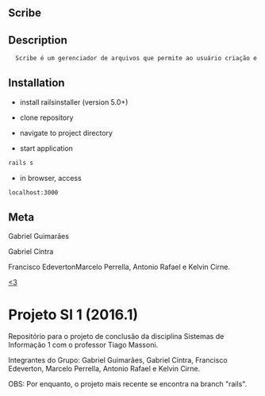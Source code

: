 ## Scribe

## Description

```sh
  Scribe é um gerenciador de arquivos que permite ao usuário criação e edição de arquivos do formato .txt e .md. O Scribe conta com uma interface Material Design, o que proporciona ao usuário um ambiente confortável e bonito.
```

## Installation

* install railsinstaller (version 5.0+) 

* clone repository

* navigate to project directory

* start application
```sh
rails s
```

* in browser, access
```sh
localhost:3000
```

## Meta

Gabriel Guimarães

Gabriel Cintra

Francisco EdevertonMarcelo Perrella, Antonio Rafael e Kelvin Cirne.


[<3](https://github.com/lcavalcante/foodie)


# Projeto SI 1 (2016.1)

Repositório para o projeto de conclusão da disciplina Sistemas de Informação 1 com o professor Tiago Massoni.

Integrantes do Grupo: Gabriel Guimarães, Gabriel Cintra, Francisco Edeverton, Marcelo Perrella, Antonio Rafael e Kelvin Cirne.


OBS: Por enquanto, o projeto mais recente se encontra na branch "rails".
